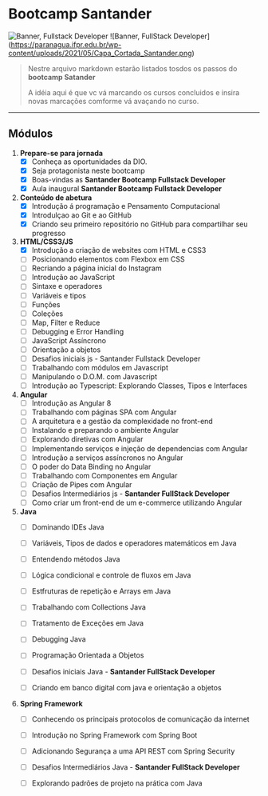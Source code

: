 # **Bootcamp Santander**

![Banner, Fullstack Developer](/assets/images/banner_bootcamp_santander.png)
![Banner, FullStack Developer] (https://paranagua.ifpr.edu.br/wp-content/uploads/2021/05/Capa_Cortada_Santander.png)



> Nestre arquivo markdown estarão listados tosdos os passos do **bootcamp Satander**
>
> A idéia aqui é que vc vá marcando os cursos concluidos e insira novas marcações 
> comforme vá avaçando no curso.

___
  
    

## Módulos

1. **Prepare-se para jornada**
    - [x] Conheça as oportunidades da DIO.
    - [x] Seja protagonista neste bootcamp
    - [x] Boas-vindas as **Santander Bootcamp Fullstack Developer**
    - [x] Aula inaugural **Santander Bootcamp Fullstack Developer** 

2. **Conteúdo de abetura**
    - [x] Introdução á programação e Pensamento Computacional
    - [x] Introdulçao ao Git e ao GitHub
    - [x] Criando seu primeiro repositório no GitHub para compartilhar seu progresso

3. **HTML/CSS3/JS**
    - [x] Introdução a criação de websites com HTML e CSS3
    - [ ] Posicionando elementos com Flexbox em CSS
    - [ ] Recriando a página inicial do Instagram
    - [ ] Introdução ao JavaScript 
    - [ ] Sintaxe e operadores
    - [ ] Variáveis e tipos
    - [ ] Funções
    - [ ] Coleções 
    - [ ] Map, Filter e Reduce
    - [ ] Debugging e Error Handling
    - [ ] JavaScript Assíncrono
    - [ ] Orientação a objetos
    - [ ] Desafios iniciais js - Santander Fullstack Developer
    - [ ] Trabalhando com módulos em Javascript
    - [ ] Manipulando o D.O.M. com Javascript
    - [ ] Introdução ao Typescript: Explorando Classes, Tipos e Interfaces

4. **Angular**
    - [ ] Introdução as Angular 8
    - [ ] Trabalhando com páginas SPA com Angular
    - [ ] A arquitetura e a gestão da complexidade no front-end
    - [ ] Instalando e preparando o ambiente Angular
    - [ ] Explorando diretivas com Angular
    - [ ] Implementando serviços e injeção de dependencias com Angular
    - [ ] Introdução a serviços assíncronos no Angular
    - [ ] O poder do Data Binding no Angular
    - [ ] Trabalhando com Componentes em Angular
    - [ ] Criação de Pipes com Angular
    - [ ] Desafios Intermediários js - **Santander FullStack Developer**
    - [ ] Como criar um front-end de um e-commerce utilizando Angular

5. **Java**
    - [ ] Dominando IDEs Java
    - [ ] Variáveis, Tipos de dados e operadores matemáticos em Java
    - [ ] Entendendo métodos Java
    - [ ] Lógica condicional e controle de fluxos em Java
    - [ ] Estfruturas de repetição e Arrays em Java
    - [ ] Trabalhando com Collections Java
    - [ ] Tratamento de Exceções em Java
    - [ ] Debugging Java
    - [ ] Programação Orientada a Objetos
    - [ ] Desafios iniciais Java - **Santander FullStack Developer**
    - [ ] Criando em banco digital com java e orientação a objetos


6. **Spring Framework**
    - [ ] Conhecendo os principais protocolos de comunicação da internet
    - [ ] Introdução no Spring Framework com Spring Boot
    - [ ] Adicionando Segurança a uma API REST com Spring Security
    - [ ] Desafios Intermediários Java - **Santander FullStack Developer**
    - [ ] Explorando padrões de projeto na prática com Java








